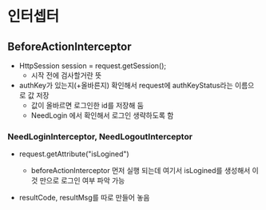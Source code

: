 # 인터셉터

## BeforeActionInterceptor

* HttpSession session = request.getSession();
  * 시작 전에 검사할거란 뜻
* authKey가 있는지(+올바른지) 확인해서 request에 authKeyStatus라는 이름으로 값 저장
  * 값이 올바르면 로그인한 id를 저장해 둠
  * NeedLogin 에서 확인해서 로그인 생략하도록 함

### NeedLoginInterceptor, NeedLogoutInterceptor

* request.getAttribute("isLogined")
  * beforeActionInterceptor 먼저 실행 되는데 여기서 isLogined를 생성해서 이것 만으로 로그인 여부 파악 가능

* resultCode, resultMsg를 따로 만들어 놓음
